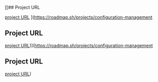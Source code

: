 [[## Project URL

[project URL](https://github.com/ajaygaddam91/configuration-management)
](https://roadmap.sh/projects/configuration-management

## Project URL
[project URL](https://github.com/ajaygaddam91/configuration-management))](https://roadmap.sh/projects/configuration-management

## Project URL
[project URL](https://github.com/ajaygaddam91/configuration-management))
